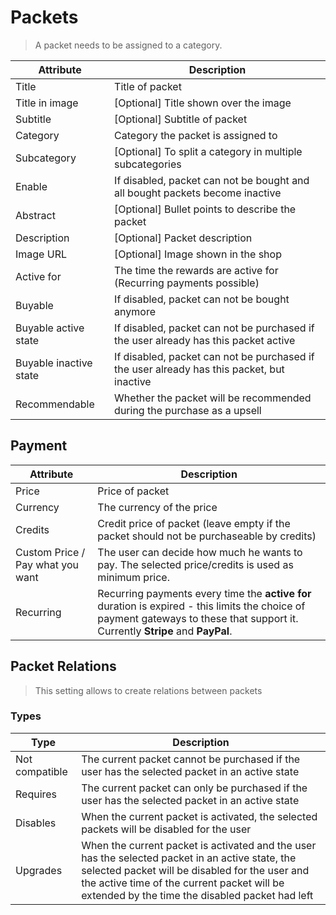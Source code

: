 # Packets

> A packet needs to be assigned to a category.

| Attribute              | Description                                                                                |
|------------------------|--------------------------------------------------------------------------------------------|
| Title                  | Title of packet                                                                            |
| Title in image         | [Optional] Title shown over the image                                                      |
| Subtitle               | [Optional] Subtitle of packet                                                              |
| Category               | Category the packet is assigned to                                                         |
| Subcategory            | [Optional] To split a category in multiple subcategories                                   |
| Enable                 | If disabled, packet can not be bought and all bought packets become inactive               |
| Abstract               | [Optional] Bullet points to describe the packet                                            |
| Description            | [Optional] Packet description                                                              |
| Image URL              | [Optional] Image shown in the shop                                                         |
| Active for             | The time the rewards are active for (Recurring payments possible)                          |
| Buyable                | If disabled, packet can not be bought anymore                                              |
| Buyable active state   | If disabled, packet can not be purchased if the user already has this packet active        |
| Buyable inactive state | If disabled, packet can not be purchased if the user already has this packet, but inactive |
| Recommendable          | Whether the packet will be recommended during the purchase as a upsell                     |

## Payment

| Attribute                        | Description                                                                                                                                                                      |
|----------------------------------|----------------------------------------------------------------------------------------------------------------------------------------------------------------------------------|
| Price                            | Price of packet                                                                                                                                                                  |
| Currency                         | The currency of the price                                                                                                                                                        |
| Credits                          | Credit price of packet (leave empty if the packet should not be purchaseable by credits)                                                                                         |
| Custom Price / Pay what you want | The user can decide how much he wants to pay. The selected price/credits is used as minimum price.                                                                               |
| Recurring                        | Recurring payments every time the **active for** duration is expired - this limits the choice of payment gateways to these that support it. Currently **Stripe** and **PayPal**. |

## Packet Relations

> This setting allows to create relations between packets

### Types

| Type           | Description                                                                                                                                                                                                                                         |
|----------------|-----------------------------------------------------------------------------------------------------------------------------------------------------------------------------------------------------------------------------------------------------|
| Not compatible | The current packet cannot be purchased if the user has the selected packet in an active state                                                                                                                                                       |
| Requires       | The current packet can only be purchased if the user has the selected packet in an active state                                                                                                                                                     |
| Disables       | When the current packet is activated, the selected packets will be disabled for the user                                                                                                                                                            |
| Upgrades       | When the current packet is activated and the user has the selected packet in an active state, the selected packet will be disabled for the user and the active time of the current packet will be extended by the time the disabled packet had left |
